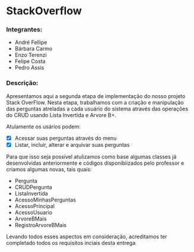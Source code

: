 # StackOverflow

### Integrantes:
- André Fellipe
- Bárbara Carmo
- Enzo Terenzi
- Felipe Costa
- Pedro Assis


### Descrição:
Apresentamos aqui a segunda etapa de implementação 
do nosso projeto Stack OverFlow. 
Nesta etapa, trabalhamos com a criação e manipulação das perguntas atreladas a cada usuário do sistema através das operações do CRUD usando Lista Invertida e Arvore B+.

Atulamente os usários podem:
- [x] Acessar suas perguntas através do menu
- [x] Listar, incluir, alterar e arquivar suas perguntas

Para que isso seja possível atulizamos como base algumas classes já desenvolvidas anteriormente e códigos disponibiizados pelo professor e criamos algumas novas, tais quais:
- Pergunta
- CRUDPergunta
- ListaInvertida
- AcessoMinhasPerguntas
- AcessoPrincipal
- AcessoUsuario
- ArvoreBMais
- RegistroArvoreBMais

Levando todos esses aspectos em consideração, acreditamos ter completado todos os requisitos inciais desta entrega
